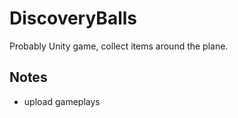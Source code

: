 # DiscoveryBalls

Probably Unity game, collect items around the plane. 

## Notes
- upload gameplays